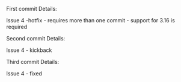 First commit Details: 

Issue 4 -hotfix - requires more than one commit - support for 3.16 is required 

Second commit Details: 

Issue 4 - kickback

Third commit Details:

Issue 4 - fixed 